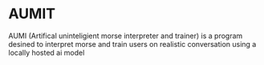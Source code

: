 # AUMIT
AUMI (Artifical uninteligient morse interpreter and trainer) is a program desined to interpret morse and train users on realistic conversation using a locally hosted ai model


